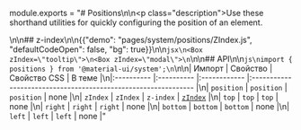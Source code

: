 module.exports = "# Positions\n\n<p class=\"description\">Use these shorthand utilities for quickly configuring the position of an element.</p>\n\n## z-index\n\n{{\"demo\": \"pages/system/positions/ZIndex.js\", \"defaultCodeOpen\": false, \"bg\": true}}\n\n```jsx\n<Box zIndex=\"tooltip\">\n<Box zIndex=\"modal\">\n```\n\n## API\n\n```js\nimport { positions } from '@material-ui/system';\n```\n\n| Импорт     | Свойство   | Свойство CSS | В теме                                                         |\n|:---------- |:---------- |:------------ |:-------------------------------------------------------------- |\n| `position` | `position` | `position`   | none                                                           |\n| `zIndex`   | `zIndex`   | `z-index`    | [`zIndex`](/customization/default-theme/?expand-path=$.zIndex) |\n| `top`      | `top`      | `top`        | none                                                           |\n| `right`    | `right`    | `right`      | none                                                           |\n| `bottom`   | `bottom`   | `bottom`     | none                                                           |\n| `left`     | `left`     | `left`       | none                                                           |"